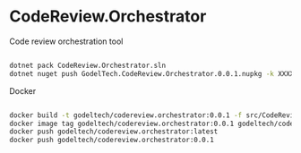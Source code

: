 # CodeReview.Orchestrator
Code review orchestration tool

```bash

dotnet pack CodeReview.Orchestrator.sln
dotnet nuget push GodelTech.CodeReview.Orchestrator.0.0.1.nupkg -k XXXXX -s https://api.nuget.org/v3/index.json

```

Docker

```bash

docker build -t godeltech/codereview.orchestrator:0.0.1 -f src/CodeReview.Orchestrator/Dockerfile ./src
docker image tag godeltech/codereview.orchestrator:0.0.1 godeltech/codereview.orchestrator:latest
docker push godeltech/codereview.orchestrator:latest
docker push godeltech/codereview.orchestrator:0.0.1

```